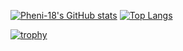 [![Pheni-18's GitHub stats](https://github-readme-stats.vercel.app/api?username=pheni-18)](https://github.com/anuraghazra/github-readme-stats)
[![Top Langs](https://github-readme-stats.vercel.app/api/top-langs/?username=pheni-18&langs_count=3)](https://github.com/anuraghazra/github-readme-stats)

[![trophy](https://github-profile-trophy.vercel.app/?username=pheni-18)](https://github.com/ryo-ma/github-profile-trophy)
